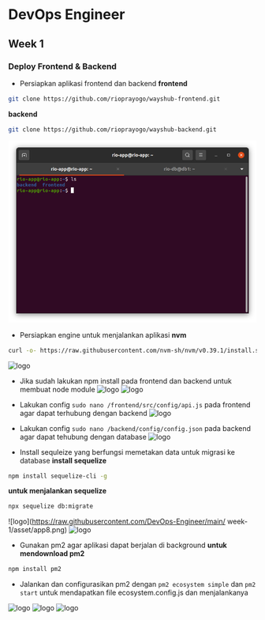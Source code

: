 # DevOps Engineer
## Week 1
### Deploy Frontend & Backend

* Persiapkan aplikasi frontend dan backend
**frontend**
```sh
git clone https://github.com/rioprayogo/wayshub-frontend.git
```
**backend**
```sh
git clone https://github.com/rioprayogo/wayshub-backend.git
```
![logo](https://raw.githubusercontent.com/rioprayogo/DevOps-Engineer/main/week-1/assets/app1.png)


* Persiapkan engine untuk menjalankan aplikasi
**nvm**
```sh
curl -o- https://raw.githubusercontent.com/nvm-sh/nvm/v0.39.1/install.sh | bash
```
 ![logo](https://raw.githubusercontent.com/DevOps-Engineer/main/week-1/asset/app2.png)

* Jika sudah lakukan npm install pada frontend dan backend untuk membuat node module
 ![logo](https://raw.githubusercontent.com/DevOps-Engineer/main/week-1/asset/app3.png)
 ![logo](https://raw.githubusercontent.com/DevOps-Engineer/main/week-1/asset/app4.png)

 * Lakukan config `sudo nano /frontend/src/config/api.js` pada frontend agar dapat terhubung dengan backend
  ![logo](https://raw.githubusercontent.com/DevOps-Engineer/main/week-1/asset/app5.png)

* Lakukan config `sudo nano /backend/config/config.json` pada backend agar dapat tehubung dengan database
  ![logo](https://raw.githubusercontent.com/DevOps-Engineer/main/week-1/asset/app7.png)

* Install sequleize yang berfungsi memetakan data untuk migrasi ke database
**install sequelize**
```sh
npm install sequelize-cli -g
```
**untuk menjalankan sequelize**
```sh
npx sequelize db:migrate
```
![logo](https://raw.githubusercontent.com/DevOps-Engineer/main/
week-1/asset/app8.png)
![logo](https://raw.githubusercontent.com/DevOps-Engineer/main/week-1/asset/app9.png)

* Gunakan pm2 agar aplikasi dapat berjalan di background
**untuk mendownload pm2**
```sh
npm install pm2
```
* Jalankan dan configurasikan pm2 dengan `pm2 ecosystem simple` dan `pm2 start` untuk mendapatkan file ecosystem.config.js dan menjalankanya

![logo](https://raw.githubusercontent.com/DevOps-Engineer/main/week-1/asset/app11.png)
![logo](https://raw.githubusercontent.com/DevOps-Engineer/main/week-1/asset/app12.png)
![logo](https://raw.githubusercontent.com/DevOps-Engineer/main/week-1/asset/app13.png)
